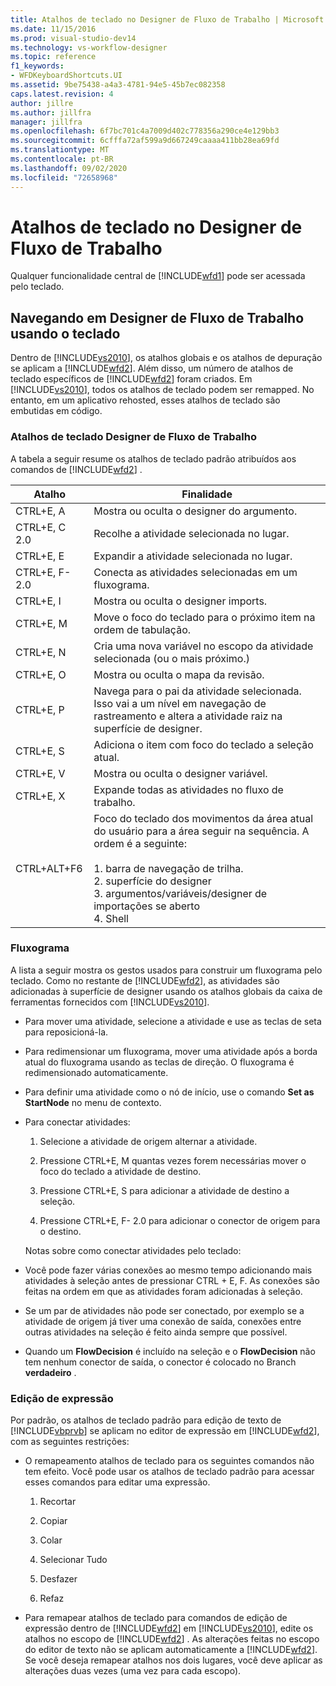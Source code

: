 ```yaml
---
title: Atalhos de teclado no Designer de Fluxo de Trabalho | Microsoft Docs
ms.date: 11/15/2016
ms.prod: visual-studio-dev14
ms.technology: vs-workflow-designer
ms.topic: reference
f1_keywords:
- WFDKeyboardShortcuts.UI
ms.assetid: 9be75438-a4a3-4781-94e5-45b7ec082358
caps.latest.revision: 4
author: jillre
ms.author: jillfra
manager: jillfra
ms.openlocfilehash: 6f7bc701c4a7009d402c778356a290ce4e129bb3
ms.sourcegitcommit: 6cfffa72af599a9d667249caaaa411bb28ea69fd
ms.translationtype: MT
ms.contentlocale: pt-BR
ms.lasthandoff: 09/02/2020
ms.locfileid: "72658968"
---
```

# <a name="keyboard-shortcuts-in-the-workflow-designer"></a>Atalhos de teclado no Designer de Fluxo de Trabalho
Qualquer funcionalidade central de [!INCLUDE[wfd1](../includes/wfd1-md.md)] pode ser acessada pelo teclado.

## <a name="navigating-the-workflow-designer-using-the-keyboard"></a>Navegando em Designer de Fluxo de Trabalho usando o teclado
 Dentro de [!INCLUDE[vs2010](../includes/vs2010-md.md)], os atalhos globais e os atalhos de depuração se aplicam a [!INCLUDE[wfd2](../includes/wfd2-md.md)]. Além disso, um número de atalhos de teclado específicos de [!INCLUDE[wfd2](../includes/wfd2-md.md)] foram criados. Em [!INCLUDE[vs2010](../includes/vs2010-md.md)], todos os atalhos de teclado podem ser remapped. No entanto, em um aplicativo rehosted, esses atalhos de teclado são embutidas em código.

### <a name="workflow-designer-keyboard-shortcuts"></a>Atalhos de teclado Designer de Fluxo de Trabalho
 A tabela a seguir resume os atalhos de teclado padrão atribuídos aos comandos de [!INCLUDE[wfd2](../includes/wfd2-md.md)] .

|Atalho|Finalidade|
|--------------|-------------|
|CTRL+E, A|Mostra ou oculta o designer do argumento.|
|CTRL+E, C 2.0|Recolhe a atividade selecionada no lugar.|
|CTRL+E, E|Expandir a atividade selecionada no lugar.|
|CTRL+E, F- 2.0|Conecta as atividades selecionadas em um fluxograma.|
|CTRL+E, I|Mostra ou oculta o designer imports.|
|CTRL+E, M|Move o foco do teclado para o próximo item na ordem de tabulação.|
|CTRL+E, N|Cria uma nova variável no escopo da atividade selecionada (ou o mais próximo.)|
|CTRL+E, O|Mostra ou oculta o mapa da revisão.|
|CTRL+E, P|Navega para o pai da atividade selecionada. Isso vai a um nível em navegação de rastreamento e altera a atividade raiz na superfície de designer.|
|CTRL+E, S|Adiciona o item com foco do teclado a seleção atual.|
|CTRL+E, V|Mostra ou oculta o designer variável.|
|CTRL+E, X|Expande todas as atividades no fluxo de trabalho.|
|CTRL+ALT+F6|Foco do teclado dos movimentos da área atual do usuário para a área seguir na sequência. A ordem é a seguinte:<br /><br /> 1. barra de navegação de trilha.<br />2. superfície do designer<br />3. argumentos/variáveis/designer de importações se aberto<br />4. Shell|

### <a name="flowchart"></a>Fluxograma
 A lista a seguir mostra os gestos usados para construir um fluxograma pelo teclado. Como no restante de [!INCLUDE[wfd2](../includes/wfd2-md.md)], as atividades são adicionadas à superfície de designer usando os atalhos globais da caixa de ferramentas fornecidos com [!INCLUDE[vs2010](../includes/vs2010-md.md)].

- Para mover uma atividade, selecione a atividade e use as teclas de seta para reposicioná-la.

- Para redimensionar um fluxograma, mover uma atividade após a borda atual do fluxograma usando as teclas de direção. O fluxograma é redimensionado automaticamente.

- Para definir uma atividade como o nó de início, use o comando **Set as StartNode** no menu de contexto.

- Para conectar atividades:

  1. Selecione a atividade de origem alternar a atividade.

  2. Pressione CTRL+E, M quantas vezes forem necessárias mover o foco do teclado a atividade de destino.

  3. Pressione CTRL+E, S para adicionar a atividade de destino a seleção.

  4. Pressione CTRL+E, F- 2.0 para adicionar o conector de origem para o destino.

  Notas sobre como conectar atividades pelo teclado:

- Você pode fazer várias conexões ao mesmo tempo adicionando mais atividades à seleção antes de pressionar CTRL + E, F. As conexões são feitas na ordem em que as atividades foram adicionadas à seleção.

- Se um par de atividades não pode ser conectado, por exemplo se a atividade de origem já tiver uma conexão de saída, conexões entre outras atividades na seleção é feito ainda sempre que possível.

- Quando um **FlowDecision** é incluído na seleção e o **FlowDecision** não tem nenhum conector de saída, o conector é colocado no Branch **verdadeiro** .

### <a name="expression-editing"></a>Edição de expressão
 Por padrão, os atalhos de teclado padrão para edição de texto de [!INCLUDE[vbprvb](../includes/vbprvb-md.md)] se aplicam no editor de expressão em [!INCLUDE[wfd2](../includes/wfd2-md.md)], com as seguintes restrições:

- O remapeamento atalhos de teclado para os seguintes comandos não tem efeito. Você pode usar os atalhos de teclado padrão para acessar esses comandos para editar uma expressão.

    1. Recortar

    2. Copiar

    3. Colar

    4. Selecionar Tudo

    5. Desfazer

    6. Refaz

- Para remapear atalhos de teclado para comandos de edição de expressão dentro de [!INCLUDE[wfd2](../includes/wfd2-md.md)] em [!INCLUDE[vs2010](../includes/vs2010-md.md)], edite os atalhos no escopo de [!INCLUDE[wfd2](../includes/wfd2-md.md)] . As alterações feitas no escopo do editor de texto não se aplicam automaticamente a [!INCLUDE[wfd2](../includes/wfd2-md.md)]. Se você deseja remapear atalhos nos dois lugares, você deve aplicar as alterações duas vezes (uma vez para cada escopo).